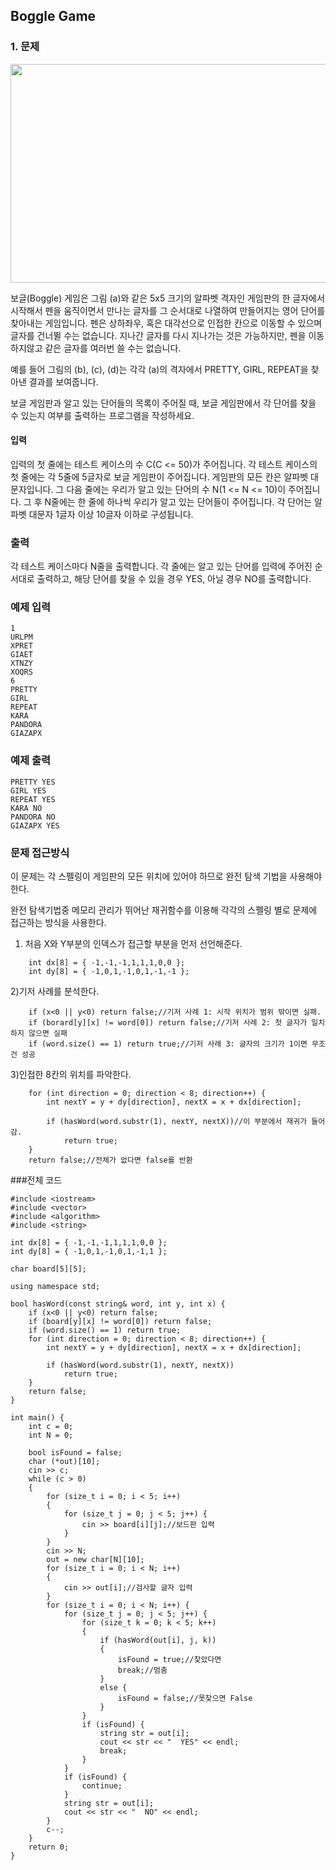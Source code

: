 ## Boggle Game

### 1. 문제

<img src="https://algospot.com/media/judge-attachments/09ee7a6e752f07b0d99b82a010938ab4/boggle.png" width="800" height="350">

보글(Boggle) 게임은 그림 (a)와 같은 5x5 크기의 알파벳 격자인
게임판의 한 글자에서 시작해서 펜을 움직이면서 만나는 글자를 그 순서대로 나열하여 만들어지는 영어 단어를 찾아내는 게임입니다. 펜은 상하좌우, 혹은 대각선으로 인접한 칸으로 이동할 수 있으며 글자를 건너뛸 수는 없습니다. 지나간 글자를 다시 지나가는 것은 가능하지만, 펜을 이동하지않고 같은 글자를 여러번 쓸 수는 없습니다.

예를 들어 그림의 (b), (c), (d)는 각각 (a)의 격자에서 PRETTY, GIRL, REPEAT을 찾아낸 결과를 보여줍니다.

보글 게임판과 알고 있는 단어들의 목록이 주어질 때, 보글 게임판에서 각 단어를 찾을 수 있는지 여부를 출력하는 프로그램을 작성하세요.

#### 입력
입력의 첫 줄에는 테스트 케이스의 수 C(C <= 50)가 주어집니다. 각 테스트 케이스의 첫 줄에는 각 5줄에 5글자로 보글 게임판이 주어집니다. 게임판의 모든 칸은 알파벳 대문자입니다.
그 다음 줄에는 우리가 알고 있는 단어의 수 N(1 <= N <= 10)이 주어집니다. 그 후 N줄에는 한 줄에 하나씩 우리가 알고 있는 단어들이 주어집니다. 각 단어는 알파벳 대문자 1글자 이상 10글자 이하로 구성됩니다.

### 출력
각 테스트 케이스마다 N줄을 출력합니다. 각 줄에는 알고 있는 단어를 입력에 주어진 순서대로 출력하고, 해당 단어를 찾을 수 있을 경우 YES, 아닐 경우 NO를 출력합니다.

### 예제 입력
	1
	URLPM
	XPRET
	GIAET
	XTNZY
	XOQRS
	6
	PRETTY
	GIRL
	REPEAT
	KARA
	PANDORA
	GIAZAPX

### 예제 출력
	PRETTY YES
	GIRL YES
	REPEAT YES
	KARA NO
	PANDORA NO
	GIAZAPX YES

### 문제 접근방식
이 문제는 각 스펠링이 게임판의 모든 위치에 있어야 하므로 완전 탐색 기법을 사용해야 한다.

완전 탐색기법중 메모리 관리가 뛰어난 재귀함수를 이용해 각각의 스펠링 별로 문제에 접근하는 방식을 사용한다.

1) 처음 X와 Y부분의 인덱스가 접근할 부분을 먼저 선언해준다.

```
	int dx[8] = { -1,-1,-1,1,1,1,0,0 };
	int dy[8] = { -1,0,1,-1,0,1,-1,-1 };
```
2)기저 사례를 분석한다.
```
	if (x<0 || y<0) return false;//기저 사례 1: 시작 위치가 범위 밖이면 실패.
	if (borard[y][x] != word[0]) return false;//기저 사례 2: 첫 글자가 일치하지 않으면 실패
	if (word.size() == 1) return true;//기저 사례 3: 글자의 크기가 1이면 무조건 성공
```
3)인접한 8칸의 위치를 파악한다.
```
	for (int direction = 0; direction < 8; direction++) {
		int nextY = y + dy[direction], nextX = x + dx[direction];

		if (hasWord(word.substr(1), nextY, nextX))//이 부분에서 재귀가 들어감.
			return true;
	}
	return false;//전체가 없다면 false를 반환
```

###전체 코드

```
#include <iostream>
#include <vector>
#include <algorithm>
#include <string>

int dx[8] = { -1,-1,-1,1,1,1,0,0 };
int dy[8] = { -1,0,1,-1,0,1,-1,1 };

char board[5][5];

using namespace std;

bool hasWord(const string& word, int y, int x) {
	if (x<0 || y<0) return false;
	if (board[y][x] != word[0]) return false;
	if (word.size() == 1) return true;
	for (int direction = 0; direction < 8; direction++) {
		int nextY = y + dy[direction], nextX = x + dx[direction];

		if (hasWord(word.substr(1), nextY, nextX))
			return true;
	}
	return false;
}

int main() {
	int c = 0;
	int N = 0;

	bool isFound = false;
	char (*out)[10];
	cin >> c;
	while (c > 0)
	{
		for (size_t i = 0; i < 5; i++)
		{
			for (size_t j = 0; j < 5; j++) {
				cin >> board[i][j];//보드판 입력
			}
		}
		cin >> N;
		out = new char[N][10];
		for (size_t i = 0; i < N; i++)
		{
			cin >> out[i];//검사할 글자 입력
		}
		for (size_t i = 0; i < N; i++) {
			for (size_t j = 0; j < 5; j++) {
				for (size_t k = 0; k < 5; k++)
				{
					if (hasWord(out[i], j, k))
					{
						isFound = true;//찾았다면 
						break;//멈춤
					}
					else {
						isFound = false;//못찾으면 False
					}
				}
				if (isFound) {
					string str = out[i];
					cout << str << "  YES" << endl;
					break;
				}
			}
			if (isFound) {
				continue;
			}
			string str = out[i];
			cout << str << "  NO" << endl;
		}
		c--;
	}
	return 0;
}
```
